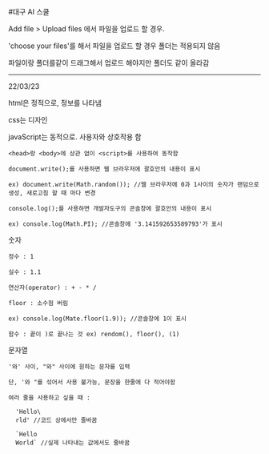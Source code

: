 #대구 AI 스쿨

Add file > Upload files 에서 파일을 업로드 할 경우.

'choose your files'를 해서 파일을 업로드 할 경우 폴더는 적용되지 않음

파일이랑 폴더를같이 드래그해서 업로드 해야지만 폴더도 같이 올라감

---------------------------------------------------------------------------

22/03/23

<javaScript>

html은 정적으로, 정보를 나타냄

css는 디자인

javaScript는 동적으로. 사용자와 상호작용 함

<syntax>
  
    <head>랑 <body>에 상관 없이 <script>를 사용하여 동작함
  
    document.write();를 사용하면 웹 브라우저에 괄호안의 내용이 표시
 
    ex) document.write(Math.random()); //웹 브라우저에 0과 1사이의 숫자가 랜덤으로 생성, 새로고침 할 때 마다 변경
  
    console.log();를 사용하면 개발자도구의 콘솔창에 괄호안의 내용이 표시
  
    ex) console.log(Math.PI); //콘솔창에 '3.141592653589793'가 표시
      
<data type>
  
  숫자
  
    정수 : 1

    실수 : 1.1
  
    연산자(operator) : + - * /
  
    floor : 소수점 버림
  
    ex) console.log(Mate.floor(1.9)); //콘솔창에 1이 표시
 
    함수 : 끝이 )로 끝나는 것 ex) rendom(), floor(), (1)
  
  문자열
    
    '와' 사이, "와" 사이에 원하는 문자를 입력
  
    단, '와 "를 섞어서 사용 불가능, 문장을 한줄에 다 적어야함
  
    여러 줄을 사용하고 싶을 때 :
      
      'Hello\
      rld' //코드 상에서만 줄바꿈
  
      `Hello
      World` //실제 나타내는 값에서도 줄바꿈
